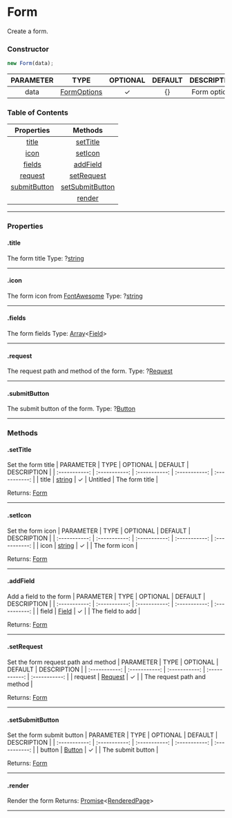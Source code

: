 # Form
Create a form.

### Constructor
```js
new Form(data);
```

| PARAMETER | TYPE | OPTIONAL | DEFAULT | DESCRIPTION |
| :-----------: | :-----------: | :-----------: | :-----------: | :-----------: |
| data | [FormOptions](../typedefs/FormOptions.md) | &check; | {} | Form options |

### Table of Contents
| Properties | Methods |
| :-----------: | :-----------: |
| [title](#title) | [setTitle](#settitle) |
| [icon](#icon) | [setIcon](#seticon) |
| [fields](#fields) | [addField](#addfield) |
| [request](#request) | [setRequest](#setrequest) |
| [submitButton](#submitbutton) | [setSubmitButton](#setsubmitbutton) |
|  | [render](#render) |

<hr>

### Properties
#### .title
The form title
Type: ?[string](https://developer.mozilla.org/en-US/docs/Web/JavaScript/Reference/Global_Objects/String)

<hr>

#### .icon
The form icon from [FontAwesome](https://fontawesome.com/icons?d=gallery)
Type: ?[string](https://developer.mozilla.org/en-US/docs/Web/JavaScript/Reference/Global_Objects/String)

<hr>

#### .fields
The form fields
Type: [Array](https://developer.mozilla.org/en-US/docs/Web/JavaScript/Reference/Global_Objects/Array)<[Field](../typedefs/FieldOptions.md)>

<hr>

#### .request
The request path and method of the form.
Type: ?[Request](../typedefs/RequestOptions.md)

<hr>

#### .submitButton
The submit button of the form.
Type: ?[Button](../typedefs/ButtonOptions.md)

<hr>

### Methods

#### .setTitle
Set the form title
| PARAMETER | TYPE | OPTIONAL | DEFAULT | DESCRIPTION |
| :-----------: | :-----------: | :-----------: | :-----------: | :-----------: |
| title | [string](https://developer.mozilla.org/en-US/docs/Web/JavaScript/Reference/Global_Objects/String) | &check; | Untitled | The form title |

Returns: [Form](./form.md)

<hr>

#### .setIcon
Set the form icon
| PARAMETER | TYPE | OPTIONAL | DEFAULT | DESCRIPTION |
| :-----------: | :-----------: | :-----------: | :-----------: | :-----------: |
| icon | [string](https://developer.mozilla.org/en-US/docs/Web/JavaScript/Reference/Global_Objects/String) | &check; |  | The form icon |

Returns: [Form](./form.md)

<hr>

#### .addField
Add a field to the form
| PARAMETER | TYPE | OPTIONAL | DEFAULT | DESCRIPTION |
| :-----------: | :-----------: | :-----------: | :-----------: | :-----------: |
| field | [Field](../typedefs/FieldOptions.md) | &check; |  | The field to add |

Returns: [Form](./form.md)

<hr>

#### .setRequest
Set the form request path and method
| PARAMETER | TYPE | OPTIONAL | DEFAULT | DESCRIPTION |
| :-----------: | :-----------: | :-----------: | :-----------: | :-----------: |
| request | [Request](../typedefs/RequestOptions.md) | &check; |  | The request path and method |

Returns: [Form](./form.md)

<hr>

#### .setSubmitButton
Set the form submit button
| PARAMETER | TYPE | OPTIONAL | DEFAULT | DESCRIPTION |
| :-----------: | :-----------: | :-----------: | :-----------: | :-----------: |
| button | [Button](../typedefs/ButtonOptions.md) | &check; |  | The submit button |

Returns: [Form](./form.md)

<hr>

#### .render
Render the form
Returns: [Promise](https://developer.mozilla.org/en-US/docs/Web/JavaScript/Reference/Global_Objects/Promise)&lt;[RenderedPage](../typedefs/RenderedPage.md)>

<hr>
